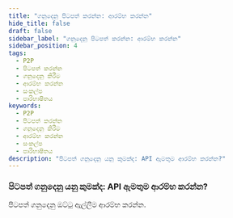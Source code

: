 ```yaml
---
title: "ගනුදෙනු පිටපත් කරන්න: ආරම්භ කරන්න"
hide_title: false
draft: false
sidebar_label: "ගනුදෙනු පිටපත් කරන්න: ආරම්භ කරන්න"
sidebar_position: 4
tags:
  - P2P
  - පිටපත් කරන්න
  - ගනුදෙනු කිරීම
  - ආරම්භ කරන්න
  - සංකල්ප
  - පාරිභාෂිතය
keywords:
  - P2P
  - පිටපත් කරන්න
  - ගනුදෙනු කිරීම
  - ආරම්භ කරන්න
  - සංකල්ප
  - පාරිභාෂිතය
description: "පිටපත් ගනුදෙනු යනු කුමක්ද: API ඇමතුම ආරම්භ කරන්න?"
---
```


### පිටපත් ගනුදෙනු යනු කුමක්ද: API ඇමතුම ආරම්භ කරන්න?

පිටපත් ගනුදෙනු ඔට්ටු ඇල්ලීම ආරම්භ කරන්න.
